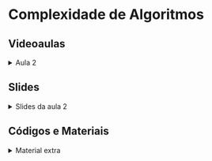 Complexidade de Algoritmos
====================================

## Videoaulas

<details>
    <summary>Aula 2</summary>

<iframe width="672" height="378" src="https://www.youtube.com/embed/ouNT4yPeckc" title="YouTube video player" frameborder="0" allow="accelerometer; autoplay; clipboard-write; encrypted-media; gyroscope; picture-in-picture" allowfullscreen></iframe></details>

## Slides

<details>
    <summary>Slides da aula 2</summary>

<iframe src="https://docs.google.com/presentation/d/e/2PACX-1vS8sZFaTr7Vc20dg-MwKyQjOyGaXAiZHHCEyHSFEuWSsuOsI6g-N4Ass7cRqo59ymFUOtmjHzpaXNPJ/embed?start=false&loop=false&delayms=10000" frameborder="0" width="672" height="378" allowfullscreen="true" mozallowfullscreen="true" webkitallowfullscreen="true"></iframe>

</details>

## Códigos e Materiais

<details>
    <summary>Material extra</summary>

<div markdown=1>

- [Repositório do Prof. Edson Alves](https://github.com/edsomjr/TEP/blob/master/Introducao/slides/analise_de_complexidade-fundamentos/analise_de_complexidade-fundamentos.pdf)
- [Grupo da UnBalloon no Codeforces](https://github.com/UnBalloon/programacao-competitiva/tree/master/Complexidade)
    
</div>
</details>

